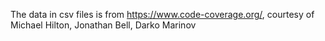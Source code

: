 The data in csv files is from https://www.code-coverage.org/, courtesy of Michael Hilton, Jonathan Bell, Darko Marinov
